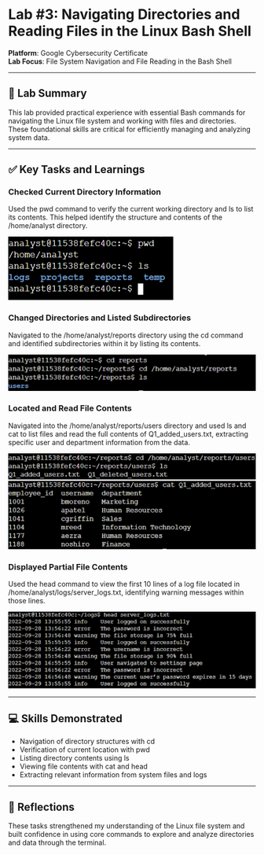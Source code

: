 # Lab #3: Navigating Directories and Reading Files in the Linux Bash Shell

**Platform**: Google Cybersecurity Certificate  
**Lab Focus**: File System Navigation and File Reading in the Bash Shell

---

## 🧠 Lab Summary

This lab provided practical experience with essential Bash commands for navigating the Linux file system and working with files and directories. These foundational skills are critical for efficiently managing and analyzing system data.

---

## ✅ Key Tasks and Learnings

### Checked Current Directory Information
Used the pwd command to verify the current working directory and ls to list its contents. This helped identify the structure and contents of the /home/analyst directory.

![PWD and LS Example](../images/linux_lab3_pwd.png)

### Changed Directories and Listed Subdirectories
Navigated to the /home/analyst/reports directory using the cd command and identified subdirectories within it by listing its contents.

![CD and LS Example](../images/linux_lab3_cd.png)

### Located and Read File Contents
Navigated into the /home/analyst/reports/users directory and used ls and cat to list files and read the full contents of Q1_added_users.txt, extracting specific user and department information from the data.

![CAT File Example](../images/linux_lab3_ls.png)
![CAT File Example](../images/linux_lab3_cat.png)


### Displayed Partial File Contents
Used the head command to view the first 10 lines of a log file located in /home/analyst/logs/server_logs.txt, identifying warning messages within those lines.

![HEAD Log Example](../images/linux_lab3_head.png)

---

## 💻 Skills Demonstrated

- Navigation of directory structures with cd  
- Verification of current location with pwd  
- Listing directory contents using ls  
- Viewing file contents with cat and head  
- Extracting relevant information from system files and logs  

---

## 🔁 Reflections

These tasks strengthened my understanding of the Linux file system and built confidence in using core commands to explore and analyze directories and data through the terminal.
